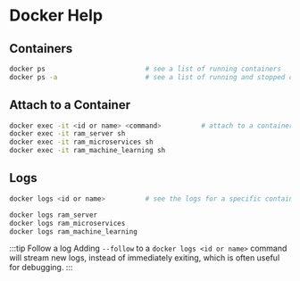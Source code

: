 # Docker Help

## Containers

```bash
docker ps                         # see a list of running containers
docker ps -a                      # see a list of running and stopped containers
```

## Attach to a Container

```bash
docker exec -it <id or name> <command>          # attach to a container with a command
docker exec -it ram_server sh
docker exec -it ram_microservices sh
docker exec -it ram_machine_learning sh
```

## Logs

```bash
docker logs <id or name>          # see the logs for a specific container (by id or name)

docker logs ram_server
docker logs ram_microservices
docker logs ram_machine_learning
```

:::tip Follow a log
Adding `--follow` to a `docker logs <id or name>` command will stream new logs, instead of immediately exiting, which is often useful for debugging.
:::
